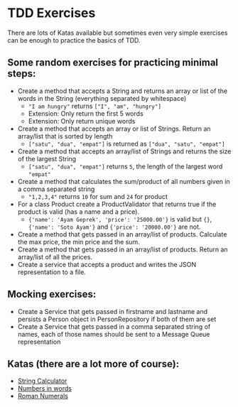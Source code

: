 # TDD Exercises

There are lots of Katas available but sometimes even very simple exercises can be enough to practice the basics of TDD. 

## Some random exercises for practicing minimal steps:

* Create a method that accepts a String and returns an array or list of the words in the String (everything separated by whitespace)
  * `"I am hungry"` returns `["I", "am", "hungry"]`
  * Extension: Only return the first 5 words
  * Extension: Only return unique words
* Create a method that accepts an array or list of Strings. Return an array/list that is sorted by length
  * `["satu", "dua", "empat"]` is returned as `["dua", "satu", "empat"]` 
* Create a method that accepts an array/list of Strings and returns the size of the largest String
  * `["satu", "dua", "empat"]` returns `5`, the length of the largest word `"empat"`
* Create a method that calculates the sum/product of all numbers given in a comma separated string
  * `"1,2,3,4"` returns `10` for sum and `24` for product 
* For a class Product create a ProductValidator that returns true if the product is valid (has a name and a price).
  * `{'name': 'Ayam Geprek', 'price': '25000.00'}` is valid but `{}`, `{'name': 'Soto Ayam'}` and `{'price': '20000.00'}` are not.
* Create a method that gets passed in an array/list of products. Calculate the max price, the min price and the sum.
* Create a method that gets passed in an array/list of products. Return an array/list of all the prices.
* Create a service that accepts a product and writes the JSON representation to a file.

## Mocking exercises:

* Create a Service that gets passed in firstname and lastname and persists a Person object in PersonRepository if both of them are set 
* Create a Service that gets passed in a comma separated string of names, each of those names should be sent to a Message Queue representation

## Katas (there are a lot more of course):

* [String Calculator](http://osherove.com/tdd-kata-1/)
* [Numbers in words](http://codingdojo.org/kata/NumbersInWords/)
* [Roman Numerals](http://codingdojo.org/kata/RomanNumerals/)


